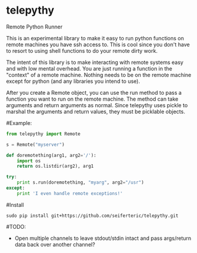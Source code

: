 # telepythy
Remote Python Runner

This is an experimental library to make it easy to run python functions on
remote machines you have ssh access to. This is cool since you don't have
to resort to using shell functions to do your remote dirty work.

The intent of this library is to make interacting with remote systems easy
and with low mental overhead. You are just running a function in the
"context" of a remote machine. Nothing needs to be on the remote machine
except for python (and any libraries you intend to use).

After you create a Remote object, you can use the run method to pass a function
you want to run on the remote machine. The method can take arguments and return
arguments as normal. Since telepythy uses pickle to marshal the arguments and
return values, they must be picklable objects.

#Example:

```python
from telepythy import Remote

s = Remote("myserver")

def doremotething(arg1, arg2='/'):
    import os
    return os.listdir(arg2), arg1

try:
    print s.run(doremotething, "myarg", arg2="/usr")
except:
    print 'I even handle remote exceptions!'

```

#Install

```
sudo pip install git+https://github.com/seiferteric/telepythy.git
```

#TODO:

- Open multiple channels to leave stdout/stdin intact and pass args/return
  data back over another channel?
